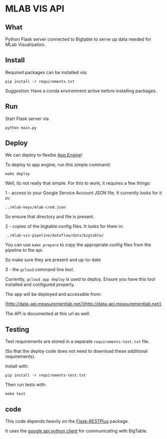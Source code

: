 # MLAB VIS API

## What

Python Flask server connected to Bigtable to serve up data needed for MLab Visualization.

## Install

Required packages can be installed via:

```
pip install -r requirements.txt
```

_Suggestion:_ Have a conda environment active before installing packages.

## Run

Start Flask server via

```
python main.py
```

## Deploy

We can deploy to flexibe [App Engine](https://console.cloud.google.com/appengine)!

To deploy to app engine, run this simple command:

```
make deploy
```

Well, its not really that simple. For this to work, it requires a few things:

1 - access to your Google Service Account JSON file. It currently looks for it in:

```
../mlab-keys/mlab-cred.json
```

So ensure that directory and file is present.

2 - copies of the bigtable config files. It looks for them in:

```
../mlab-vis-pipeline/dataflow/data/bigtable/
```

You can use `make prepare` to copy the appropriate config files from the pipeline to the api.

So make sure they are present and up-to-date

3 - the `gcloud` command line tool.

Currently, `gcloud app deploy` is used to deploy.
Ensure you have this tool installed and configured properly.

The app will be deployed and accessible from:

[http://data-api.measurementlab.net/](http://data-api.measurementlab.net/)

The API is documented at this url as well.

## Testing

Test requirements are stored in a separate `requirements-test.txt` file.

(So that the deploy code does not need to download these additional requirements).

Install with:

```
pip install -r requirements-test.txt
```

Then run tests with:

```
make test
```

## code

This code depends heavily on the [Flask-RESTPlus](https://flask-restplus.readthedocs.io/en/stable/) package.

It uses the [google api python client](http://google.github.io/google-api-python-client/docs/epy/index.html) for communicating with BigTable.
